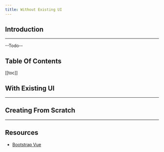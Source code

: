 ```yaml
---
title: Without Existing UI
---
```


## Introduction
---

--Todo--



## Table Of Contents

[[toc]]



## With Existing UI
---


## Creating From Scratch
---



## Resources

 - [Bootstrap Vue](https://vuejs.org/)

 